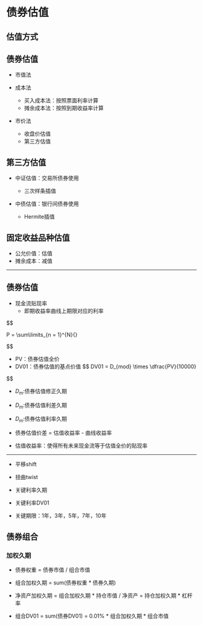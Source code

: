 # 债券估值

## 估值方式



## 债券估值

- 市值法

- 成本法
    - 买入成本法：按照票面利率计算
    - 摊余成本法：按照到期收益率计算
- 市价法
    - 收盘价估值
    - 第三方估值


## 第三方估值


- 中证估值：交易所债券使用
    - 三次样条插值

- 中债估值：银行间债券使用
    - Hermite插值

## 固定收益品种估值

- 公允价值：估值
- 摊余成本：减值



---

## 债券估值

- 现金流贴现率
    - 即期收益率曲线上期限对应的利率

$$

P = \sum\limits_{n = 1}^{N}{}

$$


- PV：债券估值全价
- DV01：债券估值的基点价值
$$
DV01 = D_{mod} \times \dfrac{PV}{10000}

$$


- $D_m$:债券估值修正久期
- $D_m$:债券估值利差久期
- $D_m$:债券估值利率久期

- 债券估值价差 = 估值收益率 - 曲线收益率

- 估值收益率：使得所有未来现金流等于估值全价的贴现率


---

- 平移shift
- 扭曲twist
- 关键利率久期
- 关键利率DV01


- 关键期限：1年，3年，5年，7年，10年


## 债券组合

### 加权久期

- 债券权重 = 债券市值 / 组合市值

- 组合加权久期 = sum(债券权重 * 债券久期)

- 净资产加权久期 = 组合加权久期 * 持仓市值 / 净资产 = 持仓加权久期 * 杠杆率

- 组合DV01 = sum(债券DV01) = 0.01% * 组合加权久期 * 组合市值

